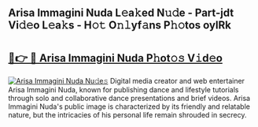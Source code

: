 ## Arisa Immagini Nuda L𝚎a𝚔ed N𝚞𝚍e - Part-jdt Vi𝚍𝚎o L𝚎a𝚔s - H𝚘𝚝 O𝚗𝚕yf𝚊ns P𝚑𝚘tos oylRk

# <h2><a href="http://kf8yjz.oniu.top/?m=Arisa+Immagini+Nuda">🔗👉 🔴 Arisa Immagini Nuda P𝚑ot𝚘𝚜 V𝚒d𝚎o</a></h2>

[![Arisa Immagini Nuda Nu𝚍e𝚜](https://i.imgur.com/0qMVB7G.gif)](http://kf8yjz.oniu.top/?m=Arisa+Immagini+Nuda)
Digital media creator and web entertainer Arisa Immagini Nuda, known for publishing dance and lifestyle tutorials through solo and collaborative dance presentations and brief videos. Arisa Immagini Nuda's public image is characterized by its friendly and relatable nature, but the intricacies of his personal life remain shrouded in secrecy.  
